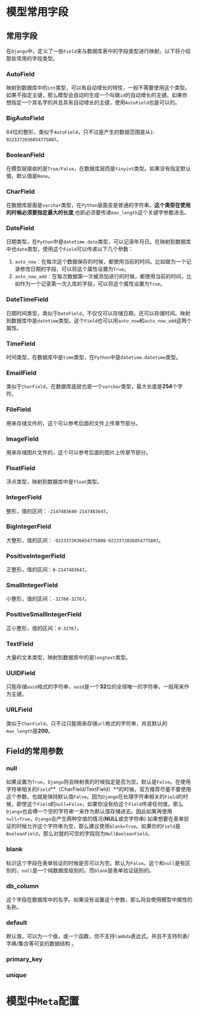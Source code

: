 # 模型常用字段

## 常用字段

在`Django`中，定义了一些`Field`来与数据库表中的字段类型进行映射。以下将介绍那些常用的字段类型。

### AutoField

映射到数据库中的`int`类型，可以有自动增长的特性，一般不需要使用这个类型。如果不指定主键，那么模型会自动的生成一个叫做`id`的自动增长的主键。如果你想指定一个其名字的并且具有自动增长的主键，使用`AutoField`也是可以的。

### BigAutoField

64位的整形，类似于`AutoField`，只不过是产生的数据范围是从`1-9223372036854775807`。

### BooleanField

在模型层接收的是`True/False`，在数据库层而是`tinyint`类型。如果没有指定默认值，默认值是`None`。

### CharField

在数据库层面是`varchar`类型，在`Python`层面变是普通的字符串。**这个类型在使用的时候必须要指定最大的长度**,也即必须要传递`max_length`这个关键字参数进去。

### DateField

日期类型，在`Python`中是`datetime.date`类型，可以记录年月日。在映射到数据库中也`date`类型，使用这个`Field`可以传递以下几个参数：
1. `auto_now`：在每次这个数据保存的时候，都使用当前的时间。比如做为一个记录修改日期的字段，可以将这个属性设置为`True`。
2. `auto_now_add`：在每次数据第一次被添加进行的时候，都使用当前的时间，比如作为一个记录第一次入库的字段，可以将这个属性设置为`True`。

### DateTimeField

日期时间类型，类似于`DateField`，不仅仅可以存储日期，还可以存储时间。映射到数据库中是`datetime`类型。这个`Field`也可以用`auto_now`和`auto_now_add`这两个属性。

### TimeField

时间类型，在数据库中是`time`类型，在`Python`中是`datetime.datetime`类型。

### EmailField

类似于`CharField`，在数据库底层也是一个`varchar`类型，最大长度是**254**个字符。

### FileField

用来存储文件的，这个可以参考后面的文件上传章节部分。

### ImageField

用来存储图片文件的，这个可以参考后面的图片上传章节部分。

### FloatField

浮点类型，映射到数据库中是`float`类型。

### IntegerField

整形，值的区间：`-2147483648-2147483647`。

### BigIntegerField

大整形，值的区间：`-9223372036854775808-9223372036854775807`。


### PositiveIntegerField

正整形，值的区间：`0-2147483647`。

### SmallIntegerField

小整形，值的区间：`-32768-32767`。

### PositiveSmallIntegerField

正小整形，值的区间：`0-32767`。

### TextField

大量的文本类型，映射到数据库中的是`longtext`类型。

### UUIDField

只能存储`uuid`格式的字符串，`uuid`是一个**32**位的全球唯一的字符串，一般用来作为主键。

### URLField

类似于`CharField`，只不过只能用来存储`url`格式的字符串，并且默认的`max_length`是**200**。


## Field的常用参数

### null

如果设置为`True`，`Django`将会映射表的时候指定是否为空。默认是`False`。在使用字符串相关的`Field`**（CharField/TextField）**的时候，官方推荐尽量不要使用这个参数，也就是保持默认值`False`。因为`Django`在处理字符串相关的`Field`的时候，即使这个`Field`的`null=False`，如果你没有给这个`Field`传递任何值，那么`Django`也会傅一个空的字符串`""`来作为默认值存储进去。因此如果再使用`null=True`，`Django`会产生两种空值的情况(**NULL**或空字符串).如果想要在表单验证的时候允许这个字符串为空，那么建议使用`blank=True`。如果你的`Field`是`BooleanField`，那么对就的可空的字段则为`NullBooleanField`。

### blank

标识这个字段在表单验证的时候是否可以为空。默认为`False`。这个和`null`是有区别的，`null`是一个纯数据库级别的。而`blank`是表单验证级别的。

### db_column

这个字段在数据库中的名字。如果没有设置这个参数，那么将会使用模型中属性的名称。

### default

默认值，可以为一个值，或一个函数，但不支持`lambda`表达式。并且不支持列表/字典/集合等可变的数据结构 。

### primary_key


### unique


# 模型中`Meta`配置



